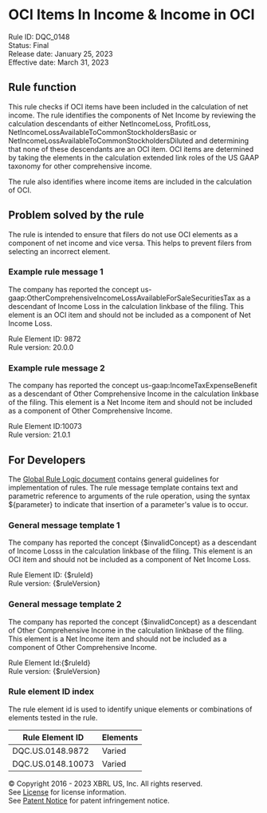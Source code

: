 # OCI Items In Income & Income in OCI 
Rule ID: DQC_0148  
Status: Final  
Release date: January 25, 2023  
Effective date: March 31, 2023  
  
## Rule function
This rule checks if OCI items have been included in the calculation of net income.  The rule identifies the components of Net Income by reviewing the calculation descendants of either NetIncomeLoss, ProfitLoss, NetIncomeLossAvailableToCommonStockholdersBasic or NetIncomeLossAvailableToCommonStockholdersDiluted and determining that none of these descendants are an OCI item. OCI items are determined by taking the elements in the calculation extended link roles of the US GAAP taxonomy for other comprehensive income.

The rule also identifies where income items are included in the calculation of OCI.

## Problem solved by the rule  
The rule is intended to ensure that filers do not use OCI elements as a component of net income and vice versa. This helps to prevent filers from selecting an incorrect element. 

### Example rule message 1
The company has reported the concept us-gaap:OtherComprehensiveIncomeLossAvailableForSaleSecuritiesTax as a descendant of Income Loss in the calculation linkbase of the filing.  This element is an OCI item and should not be included as a component of Net Income Loss.  

Rule Element ID: 9872  
Rule version: 20.0.0 

### Example rule message 2
The company has reported the concept us-gaap:IncomeTaxExpenseBenefit as a descendant of Other Comprehensive Income in the calculation linkbase of the filing.  This element is a Net Income item and should not be included as a component of Other Comprehensive Income.

Rule Element ID:10073  
Rule version: 21.0.1

## For Developers  
The [Global Rule Logic document](https://github.com/DataQualityCommittee/dqc_us_rules/blob/master/docs/GlobalRuleLogic.md) contains general guidelines for implementation of rules. The rule message template contains text and parametric reference to arguments of the rule operation, using the syntax ${parameter} to indicate that insertion of a parameter's value is to occur.  
  
### General message template 1
The company has reported the concept {$invalidConcept} as a descendant of Income Losss in the calculation linkbase of the filing.  This element is an OCI item and should not be included as a component of Net Income Loss.  

Rule Element ID: {$ruleId}  
Rule version: {$ruleVersion}  

### General message template 2

The company has reported the concept {$invalidConcept} as a descendant of Other Comprehensive Income in the calculation linkbase of the filing.  This element is a Net Income item and should not be included as a component of Other Comprehensive Income.

Rule Element Id:{$ruleId}  
Rule version: {$ruleVersion}

### Rule element ID index  
The rule element id is used to identify unique elements or combinations of elements tested in the rule.

|Rule Element ID|Elements|
|--- |--- |
|DQC.US.0148.9872|Varied|
|DQC.US.0148.10073|Varied|

© Copyright 2016 - 2023 XBRL US, Inc. All rights reserved.   
See [License](https://xbrl.us/dqc-license) for license information.  
See [Patent Notice](https://xbrl.us/dqc-patent) for patent infringement notice.  